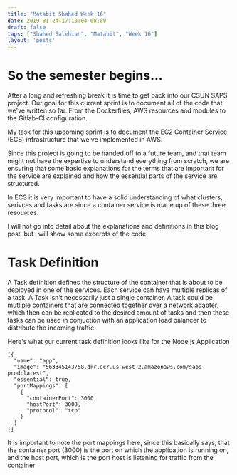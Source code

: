 ```yaml
---
title: "Matabit Shahed Week 16"
date: 2019-01-24T17:18:04-08:00
draft: false
tags: ["Shahed Salehian", "Matabit", "Week 16"]
layout: 'posts'
---
```


# So the semester begins...

After a long and refreshing break it is time to get back into our CSUN SAPS project.
Our goal for this current sprint is to document all of the code that we've written so far. From the Dockerfiles, AWS resources and modules to the Gitlab-CI configuration.

My task for this upcoming sprint is to document the EC2 Container Service (ECS) infrastructure that we've implemented in AWS.

Since this project is going to be handed off to a future team, and that team might not have the expertise to understand everything from scratch, we are ensuring that some basic explanations for the terms that are important for the service are explained and how the essential parts of the service are structured.

In ECS it is very important to have a solid understanding of what clusters, serivces and tasks are since a container service is made up of these three resources.

I will not go into detail about the explanations and definitions in this blog post, but i will show some excerpts of the code.


# Task Definition

A Task definition defines the structure of the container that is about to be deployed in one of the services. Each service can have multiple replicas of a task. A Task isn't necessarily just a single container. A task could be mutliple containers that are connected together over a network adapter, which then can be replicated to the desired amount of tasks and then these tasks can be used in conjuction with an application load balancer to distribute the incoming traffic.

Here's what our current task definition looks like for the Node.js Application

```
[{
  "name": "app",
  "image": "563345143758.dkr.ecr.us-west-2.amazonaws.com/saps-prod:latest",
  "essential": true,
  "portMappings": [
    {
      "containerPort": 3000,
      "hostPort": 3000,
      "protocol": "tcp"
    }
  ]
}]
```

It is important to note the port mappings here, since this basically says, that the container port (3000) is the port on which the application is running on, and the host port, which is the port host is listening for traffic from the container


